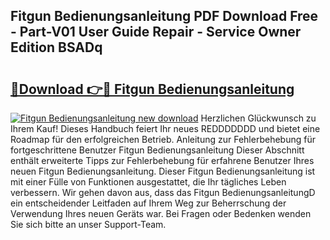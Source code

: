 ## Fitgun Bedienungsanleitung PDF Download Free - Part-V01 User Guide Repair - Service Owner Edition BSADq

# <h2><a href="http://df5pbhf.blite.top/?on=Fitgun+Bedienungsanleitung">🔗Download 👉🔴 Fitgun Bedienungsanleitung</a></h2>

[![Fitgun Bedienungsanleitung new download](https://i.imgur.com/lujVjoI.png)](http://df5pbhf.blite.top/?on=Fitgun+Bedienungsanleitung)
Herzlichen Glückwunsch zu Ihrem Kauf! Dieses Handbuch feiert Ihr neues REDDDDDDD und bietet eine Roadmap für den erfolgreichen Betrieb. Anleitung zur Fehlerbehebung für fortgeschrittene Benutzer Fitgun Bedienungsanleitung Dieser Abschnitt enthält erweiterte Tipps zur Fehlerbehebung für erfahrene Benutzer Ihres neuen Fitgun Bedienungsanleitung. Dieser Fitgun Bedienungsanleitung ist mit einer Fülle von Funktionen ausgestattet, die Ihr tägliches Leben verbessern. Wir gehen davon aus, dass das Fitgun BedienungsanleitungD ein entscheidender Leitfaden auf Ihrem Weg zur Beherrschung der Verwendung Ihres neuen Geräts war. Bei Fragen oder Bedenken wenden Sie sich bitte an unser Support-Team.
